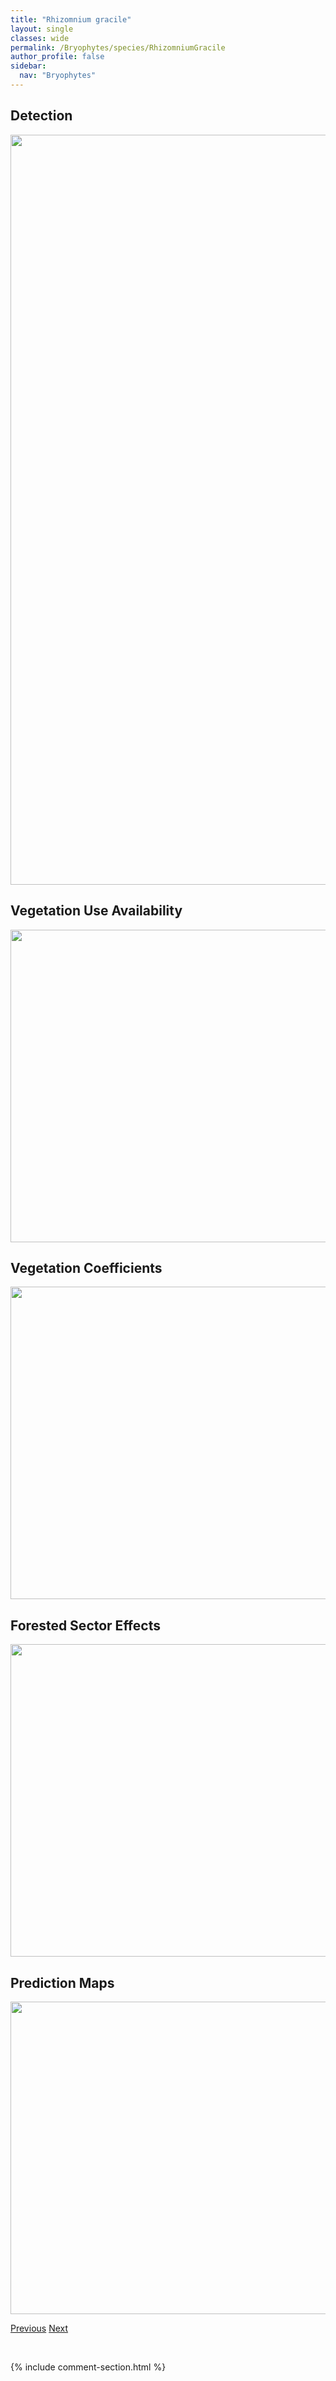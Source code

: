 ```yaml
---
title: "Rhizomnium gracile"
layout: single
classes: wide
permalink: /Bryophytes/species/RhizomniumGracile
author_profile: false
sidebar:
  nav: "Bryophytes"
---
```


<h2>Detection</h2>

<a href="https://drive.google.com/uc?export=view&id=1-_8_3rR8z3rxgH4zTC-xK2NXLdVT3-iq">
<img src="https://drive.google.com/uc?export=view&id=1-_8_3rR8z3rxgH4zTC-xK2NXLdVT3-iq" height = "1200" width = "800">
</a>


<h2>Vegetation Use Availability</h2>

<a href="https://drive.google.com/uc?export=view&id=1bbsQLLxPoTUGba81KRZ4kf7XyOCh5psI">
<img src="https://drive.google.com/uc?export=view&id=1bbsQLLxPoTUGba81KRZ4kf7XyOCh5psI" height = "500" width = "1000">
</a>


<h2>Vegetation Coefficients</h2>

<a href="https://drive.google.com/uc?export=view&id=1VEp8RMoM4-okvminxkeVNQ1kwoDAOpHP">
<img src="https://drive.google.com/uc?export=view&id=1VEp8RMoM4-okvminxkeVNQ1kwoDAOpHP" height = "500" width = "1000">
</a>


<h2>Forested Sector Effects</h2>

<a href="https://drive.google.com/uc?export=view&id=1GK3ARTuqSVGenwyM9VSrGU4FlvJcOngB">
<img src="https://drive.google.com/uc?export=view&id=1GK3ARTuqSVGenwyM9VSrGU4FlvJcOngB" height = "500" width = "1000">
</a>


<h2>Prediction Maps</h2>

<a href="https://drive.google.com/uc?export=view&id=1pOZ7OkvzUjvfRVsuj75XRpuJvh7pXUQy">
<img src="https://drive.google.com/uc?export=view&id=1pOZ7OkvzUjvfRVsuj75XRpuJvh7pXUQy" height = "500" width = "1000">
</a>


<a href="/DevelopmentWebsite/Bryophytes/species/PylaisiaPolyantha" class="pagination--pager" title="Pylaisia polyantha">Previous</a> <a href="/DevelopmentWebsite/Bryophytes/species/RhizomniumMagnifolium" class="pagination--pager" title="Rhizomnium magnifolium">Next</a>

<p>&nbsp;</p>

{% include comment-section.html %}
